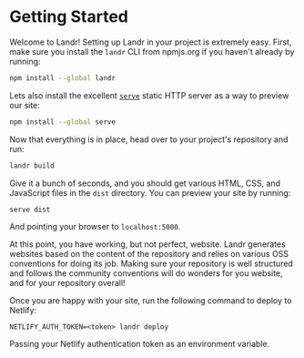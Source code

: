 Getting Started
===============

Welcome to Landr! Setting up Landr in your project is extremely easy. First,
make sure you install the `landr` CLI from npmjs.org if you haven't already by
running:

```sh
npm install --global landr
```

Lets also install the excellent [`serve`](https://www.npmjs.com/package/serve)
static HTTP server as a way to preview our site:

```sh
npm install --global serve
```

Now that everything is in place, head over to your project's repository and
run:

```sh
landr build
```

Give it a bunch of seconds, and you should get various HTML, CSS, and
JavaScript files in the `dist` directory. You can preview your site by running:

```sh
serve dist
```

And pointing your browser to `localhost:5000`.

At this point, you have working, but not perfect, website. Landr generates
websites based on the content of the repository and relies on various OSS
conventions for doing its job. Making sure your repository is well structured
and follows the community conventions will do wonders for you website, and for
your repository overall!

Once you are happy with your site, run the following command to deploy to Netlify:

```
NETLIFY_AUTH_TOKEN=<token> landr deploy
```

Passing your Netlify authentication token as an environment variable.
